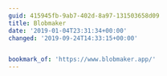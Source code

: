 ```yaml
---
guid: 415945fb-9ab7-402d-8a97-131503658d09
title: Blobmaker
date: '2019-01-04T23:31:34+00:00'
changed: '2019-09-24T14:33:15+00:00'


bookmark_of: 'https://www.blobmaker.app/'
---
```


